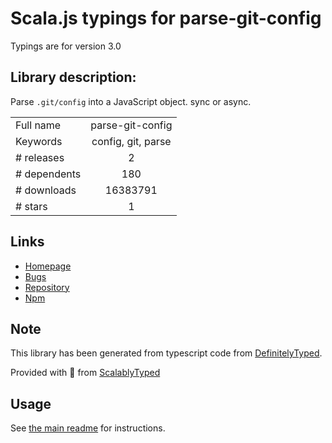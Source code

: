 
# Scala.js typings for parse-git-config

Typings are for version 3.0

## Library description:
Parse `.git/config` into a JavaScript object. sync or async.

|                    |                 |
| ------------------ | :-------------: |
| Full name          | parse-git-config |
| Keywords           | config, git, parse |
| # releases         | 2 |
| # dependents       | 180 |
| # downloads        | 16383791 |
| # stars            | 1 |

## Links
- [Homepage](https://github.com/jonschlinkert/parse-git-config)
- [Bugs](https://github.com/jonschlinkert/parse-git-config/issues)
- [Repository](https://github.com/jonschlinkert/parse-git-config)
- [Npm](https://www.npmjs.com/package/parse-git-config)
    


## Note
This library has been generated from typescript code from [DefinitelyTyped](https://definitelytyped.org).

Provided with :purple_heart: from [ScalablyTyped](https://github.com/oyvindberg/ScalablyTyped)

## Usage
See [the main readme](../../readme.md) for instructions.


